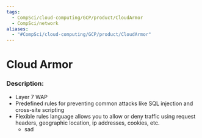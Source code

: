 ```yaml
---
tags:
  - CompSci/cloud-computing/GCP/product/CloudArmor
  - CompSci/network
aliases:
  - "#CompSci/cloud-computing/GCP/product/CloudArmor"
---
```

# Cloud Armor
### Description:
- Layer 7 WAP
- Predefined rules for preventing common attacks like SQL injection and cross-site scripting 
- Flexible rules language allows you to allow or deny traffic using request headers, geographic location, ip addresses, cookies, etc.
	- sad